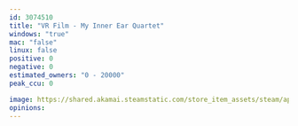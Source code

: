 ```yaml
---
id: 3074510
title: "VR Film - My Inner Ear Quartet"
windows: "true"
mac: "false"
linux: false
positive: 0
negative: 0
estimated_owners: "0 - 20000"
peak_ccu: 0

image: https://shared.akamai.steamstatic.com/store_item_assets/steam/apps/3074510/header.jpg?t=1728525591
opinions:
---
```

